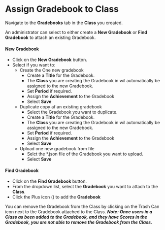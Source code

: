 # Assign Gradebook to Class

Navigate to the **Gradebooks** tab in the **Class** you created.

An administrator can select to either create a **New Gradebook** or **Find Gradebook** to attach an existing Gradebook.

#### New Gradebook
*  Click on the **New Gradebook** button.
*  Select if you want to:
	*  Create the One new gradebook
		*  Create a **Title** for the Gradebook.
		*  The **Class** you are creating the Gradebook in wil automatically be assigned to the new Gradebook.
		*  Set **Period** if required.
		*  Assign the **Achievement** to the Gradebook
		*  Select **Save**
	*  Duplicate copy af an existing gradebook
		*  Select the Gradebook you want to duplicate.
		*  Create a **Title** for the Gradebook.
		*  The **Class** you are creating the Gradebook in wil automatically be assigned to the new Gradebook.
		*  Set **Period** if required.
		*  Assign the **Achievement** to the Gradebook
		*  Select **Save**
	*  Upload one new gradebook from file
		*  Selct the *.json file of the Gradebook you want to upload.
		*  Select **Save**

#### Find Gradebook
* Click on the **Find Gradebook** button.
* From the dropdown list, select the **Gradebook** you want to attach to the **Class**.
* Click the Plus icon (<i class="far fa-plus-circle"></i>) to add the **Gradebook**

You can remove the Gradebook from the Class by clicking on the Trash Can icon next to the Gradebook attached to the Class.
***Note:  Once users in a Class as been added to the Gradebook, and they have Scores in the Gradebook, you are not able to remove the Gradebook from the Class.***
